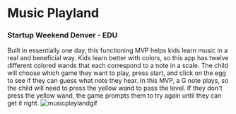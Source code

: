 # Music Playland
### Startup Weekend Denver - EDU 

Built in essentially one day, this functioning MVP helps kids learn music in a real and beneficial way. Kids learn better with colors, so this app has twelve different colored wands that each correspond to a note in a scale. The child will choose which game they want to play, press start, and click on the egg to see if they can guess what note they hear. In this MVP, a G note plays, so the child will need to press the yellow wand to pass the level. If they don't press the yellow wand, the game prompts them to try again until they can get it right. 
![musicplaylandgif](https://user-images.githubusercontent.com/33329110/41679172-9017b5fa-748a-11e8-84e8-57cba6e51772.gif)

